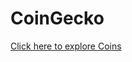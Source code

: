 # CoinGecko
<a href="https://crypto-coin-price-tracker-jke7gnbdt.vercel.app">Click here to explore Coins</a>

